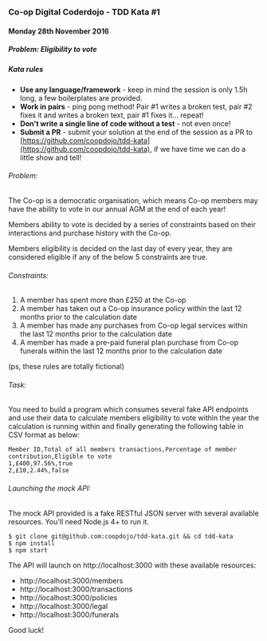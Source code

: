 ### Co-op Digital Coderdojo - TDD Kata #1
#### Monday 28th November 2016

##### Problem: Eligibility to vote

##### Kata rules

* **Use any language/framework** - keep in mind the session is only 1.5h long, a few boilerplates are provided.
* **Work in pairs** - ping pong method! Pair #1 writes a broken test, pair #2 fixes it and writes a broken text, pair #1 fixes it... repeat! 
* **Don't write a single line of code without a test** - not even once!
* **Submit a PR** - submit your solution at the end of the session as a PR to [https://github.com/coopdojo/tdd-kata](https://github.com/coopdojo/tdd-kata), if we have time we can do a little show and tell! 

###### Problem: 
The Co-op is a democratic organisation, which means Co-op members may have the ability to vote in our annual AGM at the end of each year! 

Members ability to vote is decided by a series of constraints based on their interactions and purchase history with the Co-op. 

Members eligibility is decided on the last day of every year, they are considered eligible if any of the below 5 constraints are true.

###### Constraints:
1. A member has spent more than £250 at the Co-op
2. A member has taken out a Co-op insurance policy within the last 12 months prior to the calculation date
3. A member has made any purchases from Co-op legal services within the last 12 months prior to the calculation date
4. A member has made a pre-paid funeral plan purchase from Co-op funerals within the last 12 months prior to the calculation date

(ps, these rules are totally fictional)

###### Task: 
You need to build a program which consumes several fake API endpoints and use their data to calculate members eligibility to vote within the year the calculation is running within and finally generating the following table in CSV format as below:

```
Member ID,Total of all members transactions,Percentage of member contribution,Eligible to vote
1,£400,97.56%,true
2,£10,2.44%,false
```

###### Launching the mock API: 

The mock API provided is a fake RESTful JSON server with several available resources. You'll need Node.js 4+ to run it.

```shell
$ git clone git@github.com:coopdojo/tdd-kata.git && cd tdd-kata
$ npm install
$ npm start
```

The API will launch on http://localhost:3000 with these available resources:

* http://localhost:3000/members
* http://localhost:3000/transactions
* http://localhost:3000/policies
* http://localhost:3000/legal
* http://localhost:3000/funerals

Good luck! 
